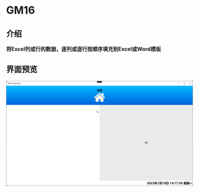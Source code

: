 # GM16

## 介绍

**将Excel列或行的数据，逐列或逐行按顺序填充到Excel或Word模板**

## 界面预览


![anchor text](./Image/main.png "主界面")